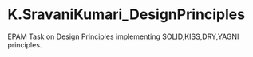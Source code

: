 # K.SravaniKumari_DesignPrinciples
EPAM Task on Design Principles implementing SOLID,KISS,DRY,YAGNI principles.
